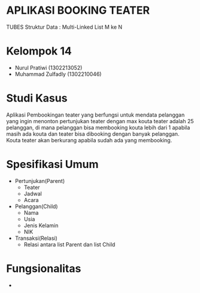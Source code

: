 # APLIKASI BOOKING TEATER
TUBES Struktur Data : Multi-Linked List M ke N
# Kelompok 14
- Nurul Pratiwi (1302213052)
- Muhammad Zulfadly (1302210046)
# Studi Kasus
Aplikasi Pembookingan teater yang berfungsi untuk mendata pelanggan yang ingin menonton pertunjukan teater dengan max kouta teater adalah 25 pelanggan, di mana pelanggan bisa membooking kouta lebih dari 1 apabila masih ada kouta  dan teater bisa dibooking dengan banyak pelanggan. Kouta teater akan berkurang apabila sudah ada yang membooking.
# Spesifikasi Umum
- Pertunjukan(Parent)
  - Teater
  - Jadwal
  - Acara
- Pelanggan(Child)
  - Nama
  - Usia
  - Jenis Kelamin
  - NIK
- Transaksi(Relasi)
  - Relasi antara list Parent dan list Child
# Fungsionalitas
- 
